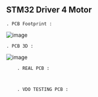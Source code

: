 ## STM32 Driver 4 Motor 

    . PCB Footprint :

 ![image](https://github.com/user-attachments/assets/dbc754dd-eaab-4e42-8449-adbfb4dda8ab)

    . PCB 3D :

![image](https://github.com/user-attachments/assets/e973197e-3e50-4320-b922-f4a819021c34)

        . REAL PCB :



        . VDO TESTING PCB :
        

